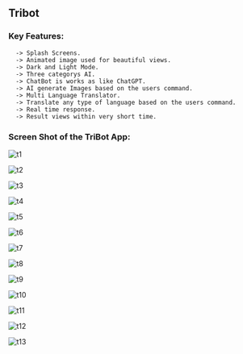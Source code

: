 ## Tribot

### Key Features: 
      -> Splash Screens.
      -> Animated image used for beautiful views.
      -> Dark and Light Mode.
      -> Three categorys AI.
      -> ChatBot is works as like ChatGPT.
      -> AI generate Images based on the users command.
      -> Multi Language Translator.
      -> Translate any type of language based on the users command.
      -> Real time response.
      -> Result views within very short time.

### Screen Shot of the TriBot App: 
    
![t1](https://github.com/shahriar00/TriBot/assets/70763173/fa62f13e-5319-4114-a332-1f2cdcc92ba9)

![t2](https://github.com/shahriar00/TriBot/assets/70763173/9e458518-0d4e-400c-91af-ef98aee215a0)


![t3](https://github.com/shahriar00/TriBot/assets/70763173/dffdb52c-05af-4469-83ce-953db8b84fa2)


![t4](https://github.com/shahriar00/TriBot/assets/70763173/537ef193-fc82-432b-8149-243c868d96f0)

![t5](https://github.com/shahriar00/TriBot/assets/70763173/05e12e34-bc84-4268-8db1-77d8a5c34f8f)

![t6](https://github.com/shahriar00/TriBot/assets/70763173/d7acb95b-9476-4872-9a68-8ff7a12fc8e4)

![t7](https://github.com/shahriar00/TriBot/assets/70763173/123ed4e9-be90-42fc-a281-0518b346f3d8)

![t8](https://github.com/shahriar00/TriBot/assets/70763173/dcbd7111-2cb6-472f-b941-5687c735f2b5)

![t9](https://github.com/shahriar00/TriBot/assets/70763173/abb5c8b8-36a0-4405-9ba6-7cc00e753853)

![t10](https://github.com/shahriar00/TriBot/assets/70763173/b610a6cb-5f37-43dd-8d82-a974ae568afc)

![t11](https://github.com/shahriar00/TriBot/assets/70763173/be58a931-ed7a-498a-9318-dc28a8cd2fee)

![t12](https://github.com/shahriar00/TriBot/assets/70763173/d19db0c2-2121-438d-8a9e-3549e470edf6)

![t13](https://github.com/shahriar00/TriBot/assets/70763173/8c227540-56be-4713-8221-19ea57d5dd7d)







